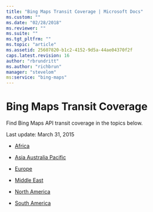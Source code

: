 ```yaml
---
title: "Bing Maps Transit Coverage | Microsoft Docs"
ms.custom: ""
ms.date: "02/28/2018"
ms.reviewer: ""
ms.suite: ""
ms.tgt_pltfrm: ""
ms.topic: "article"
ms.assetid: 25607820-b1c2-4152-9d5a-44ae04370f2f
caps.latest.revision: 16
author: "rbrundritt"
ms.author: "richbrun"
manager: "stevelom"
ms:service: "bing-maps"
---
```

# Bing Maps Transit Coverage
Find Bing Maps API transit coverage in the topics below.  
  
 Last update: March 31, 2015  
  
-   [Africa](../coverage/africa-transit-coverage.md)  
  
-   [Asia Australia Pacific](../coverage/asia-australia-pacific-transit-coverage.md)  
  
-   [Europe](../coverage/europe-transit-coverage.md)  
  
-   [Middle East](../coverage/middle-east-transit-coverage.md)  
  
-   [North America](../coverage/north-america-transit-coverage.md)  
  
-   [South America](../coverage/south-america-transit-coverage.md)